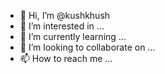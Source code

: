 - 👋 Hi, I’m @kushkhush
- 👀 I’m interested in ...
- 🌱 I’m currently learning ...
- 💞️ I’m looking to collaborate on ...
- 📫 How to reach me ...

<!---
kushkhush/kushkhush is a ✨ special ✨ repository because its `README.md` (this file) appears on your GitHub profile.
You can click the Preview link to take a look at your changes.
--->
